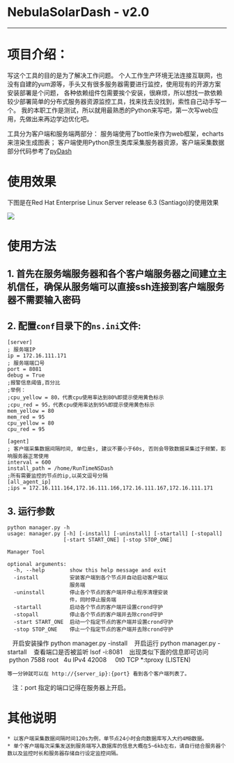 # NebulaSolarDash - v2.0
---

# 项目介绍：

写这个工具的目的是为了解决工作问题。
个人工作生产环境无法连接互联网，也没有自建的yum源等，手头又有很多服务器需要进行监控，使用现有的开源方案安装部署是个问题，
各种依赖组件包需要挨个安装，很麻烦，所以想找一款依赖较少部署简单的分布式服务器资源监控工具，找来找去没找到，索性自己动手写一个。
我的本职工作是测试，所以就用最熟悉的Python来写吧，第一次写web应用，先做出来再边学边优化吧。

工具分为客户端和服务端两部分：
服务端使用了bottle来作为web框架，echarts来渲染生成图表；
客户端使用Python原生类库采集服务器资源，客户端采集数据部分代码参考了[pyDash](https://github.com/k3oni/pydash)


# 使用效果
下图是在Red Hat Enterprise Linux Server release 6.3 (Santiago)的使用效果

![](/assets/picture/NebulaSolarDash2.0.gif)


# 使用方法
## 1. 首先在服务端服务器和各个客户端服务器之间建立主机信任，确保从服务端可以直接ssh连接到客户端服务器不需要输入密码

## 2. 配置`conf`目录下的`ns.ini`文件:

    [server]
    ; 服务端IP
    ip = 172.16.111.171
    ; 服务端端口号
    port = 8081
    debug = True
    ;报警信息阈值,百分比
    ;举例：
    ;cpu_yellow = 80，代表cpu使用率达到80%即提示使用黄色标示
    ;cpu_red = 95，代表cpu使用率达到95%即提示使用黄色标示
    mem_yellow = 80
    mem_red = 95
    cpu_yellow = 80
    cpu_red = 95

    [agent]
    ; 客户端采集数据间隔时间, 单位是s, 建议不要小于60s, 否则会导致数据采集过于频繁，影响服务器正常使用
    interval = 600
    install_path = /home/RunTimeNSDash
    ;所有需要监控的节点的ip,以英文逗号分隔
    [all_agent_ip]
    ;ips = 172.16.111.164,172.16.111.166,172.16.111.167,172.16.111.171


## 3. 运行参数
    python manager.py -h
    usage: manager.py [-h] [-install] [-uninstall] [-startall] [-stopall]
                      [-start START_ONE] [-stop STOP_ONE]

    Manager Tool

    optional arguments:
      -h, --help        show this help message and exit
      -install          安装客户端到各个节点并自动启动客户端以
                        服务端
      -uninstall        停止各个节点的客户端并停止程序清理安装
                        件，同时停止服务端
      -startall         启动各个节点的客户端并设置crond守护
      -stopall          停止各个节点的客户端并去除crond守护
      -start START_ONE  启动一个指定节点的客户端并设置crond守护
      -stop STOP_ONE    停止一个指定节点的客户端并去除crond守护
    
    开启安装操作 python manager.py -install
    开启运行 python manager.py -startall
    查看端口是否被监听 lsof -i:8081
    出现类似下面的信息即可访问
    python  7588 root    4u  IPv4  42008      0t0  TCP *:tproxy (LISTEN)

    等一分钟就可以在 http://{server_ip}:{port} 看到各个客户端列表了。
    注：port 指定的端口记得在服务器上开启。


# 其他说明

    * 以客户端采集数据间隔时间120s为例，单节点24小时会向数据库写入大约4MB数据。
    * 单个客户端每次采集发送到服务端写入数据库的信息大概在5~6kb左右，请自行结合服务器个数以及监控时长和服务器存储自行设定监控间隔。

